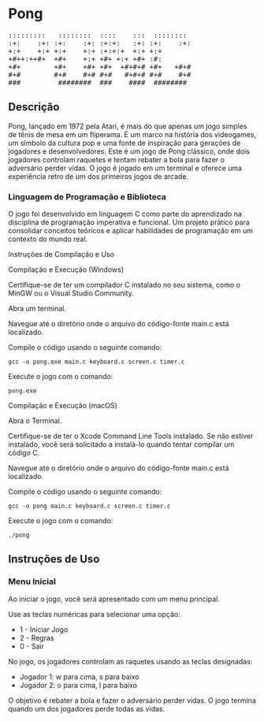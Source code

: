 # Pong

<pre>
:::::::::   ::::::::  ::::    :::  ::::::::  
:+:    :+: :+:    :+: :+:+:   :+: :+:    :+: 
+:+    +:+ +:+    +:+ :+:+:+  +:+ +:+        
+#++:++#+  +#+    +:+ +#+ +:+ +#+ :#:        
+#+        +#+    +#+ +#+  +#+#+# +#+   +#+# 
#+#        #+#    #+# #+#   #+#+# #+#    #+# 
###         ########  ###    ####  ########  
</pre>                                        

## Descrição

Pong, lançado em 1972 pela Atari, é mais do que apenas um jogo simples de tênis de mesa em um fliperama. É um marco na história dos videogames, um símbolo da cultura pop e uma fonte de inspiração para gerações de jogadores e desenvolvedores.
Este é um jogo de Pong clássico, onde dois jogadores controlam raquetes e tentam rebater a bola para fazer o adversário perder vidas. O jogo é jogado em um terminal e oferece uma experiência retro de um dos primeiros jogos de arcade.

### Linguagem de Programação e Biblioteca
O jogo foi desenvolvido em linguagem C como parte do aprendizado na disciplina de programação imperativa e funcional. Um projeto prático para consolidar conceitos teóricos e aplicar habilidades de programação em um contexto do mundo real.

Instruções de Compilação e Uso

Compilação e Execução (Windows)

Certifique-se de ter um compilador C instalado no seu sistema, como o MinGW ou o Visual Studio Community.

Abra um terminal.

Navegue até o diretório onde o arquivo do código-fonte main.c está localizado.

Compile o código usando o seguinte comando:

```
gcc -o pong.exe main.c keyboard.c screen.c timer.c
```

Execute o jogo com o comando:

```
pong.exe
```

Compilação e Execução (macOS)

Abra o Terminal.

Certifique-se de ter o Xcode Command Line Tools instalado. 
Se não estiver instalado, você será solicitado a instalá-lo quando tentar compilar um código C.

Navegue até o diretório onde o arquivo do código-fonte main.c está localizado.

Compile o código usando o seguinte comando:

```
gcc -o pong main.c keyboard.c screen.c timer.c
```

Execute o jogo com o comando:

```
./pong
```

## Instruções de Uso
### Menu Inicial

Ao iniciar o jogo, você será apresentado com um menu principal. 

Use as teclas numéricas para selecionar uma opção:

- 1 - Iniciar Jogo
- 2 - Regras
- 0 - Sair

No jogo, os jogadores controlam as raquetes usando as teclas designadas:

- Jogador 1: w para cima, s para baixo
- Jogador 2: o para cima, l para baixo

O objetivo é rebater a bola e fazer o adversário perder vidas. O jogo termina quando um dos jogadores perde todas as vidas.
